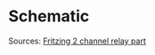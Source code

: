 # Schematic

Sources: [Fritzing 2 channel relay part](https://timgolisch.wordpress.com/2015/02/22/fritzing-2-channel-relay-part/)
